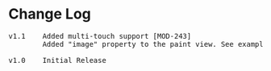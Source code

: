 # Change Log
<pre>
v1.1	Added multi-touch support [MOD-243]
		Added "image" property to the paint view. See example and documentation to find out more.

v1.0    Initial Release
